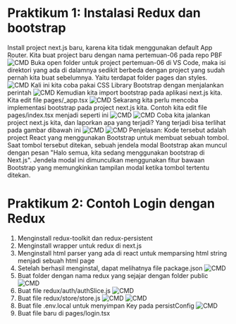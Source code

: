 # Praktikum 1: Instalasi Redux dan bootstrap
 Install project next.js baru, karena kita tidak menggunakan default App Router. Kita buat project baru dengan nama pertemuan-06 pada repo PBF 
 ![CMD](/praktikum2/pertemuan-06/image/install%20bootstrap.png)
 Buka open folder untuk project pertemuan-06 di VS Code, maka isi direktori yang ada di dalamnya sedikit berbeda dengan project yang sudah pernah kita buat sebelumnya. Yaitu terdapat folder pages dan styles.
 ![CMD](/praktikum2/pertemuan-06/image/projectpertemuan-06.png)
 Kali ini kita coba pakai CSS Library Bootstrap dengan menjalankan perintah
 ![CMD](/praktikum2/pertemuan-06/image/perintah%20install%20bootstrap.png)
 Kemudian kita import bootstrap pada aplikasi next.js kita. Kita edit file pages/_app.tsx
 ![CMD](/praktikum2/pertemuan-06/image/prak1app.png)
 Sekarang kita perlu mencoba implementasi bootstrap pada project next.js kita. Contoh kita edit file pages/index.tsx menjadi seperti ini
 ![CMD](/praktikum2/pertemuan-06/image/prak1index1.png)
 ![CMD](/praktikum2/pertemuan-06/image/prak1index2.png)
 Coba kita jalankan project next.js kita, dan laporkan apa yang terjadi?
 Yang terjadi bisa terlihat pada gambar dibawah ini
 ![CMD](/praktikum2/pertemuan-06/image/prak1hasil1.png)
 ![CMD](/praktikum2/pertemuan-06/image/prak1hasil2.png)
 Penjelasan: Kode tersebut adalah project React yang menggunakan Bootstrap untuk membuat sebuah tombol. Saat tombol tersebut ditekan, sebuah jendela modal Bootstrap akan muncul dengan pesan "Halo semua, kita sedang menggunakan bootstrap di Next.js". Jendela modal ini dimunculkan menggunakan fitur bawaan Bootstrap yang memungkinkan tampilan modal ketika tombol tertentu ditekan.
 # Praktikum 2: Contoh Login dengan Redux
 1. Menginstall redux-toolkit dan redux-persistent
 2. Menginstall wrapper untuk redux di next.js
 3. Menginstall html parser yang ada di react untuk memparsing html string menjadi sebuah html page
 4. Setelah berhasil menginstal, dapat melihatnya file package.json
 ![CMD](/praktikum2/pertemuan-06/image/prak2packagejson.png)
 5. Buat folder dengan nama redux yang sejajar dengan folder public
 ![CMD](/praktikum2/pertemuan-06/image/prak2redux.png)
 6. Buat file redux/auth/authSlice.js
 ![CMD](/praktikum2/pertemuan-06/image/prak2authslice.png)
 7. Buat file redux/store/store.js
 ![CMD](/praktikum2/pertemuan-06/image/prak2storejs1.png)
 ![CMD](/praktikum2/pertemuan-06/image/prak2storejs2.png)
 8. Buat file .env.local untuk menyimpan Key pada persistConfig
 ![CMD](/praktikum2/pertemuan-06/image/prak2envlocal.png)
 9. Buat file baru di pages/login.tsx
 